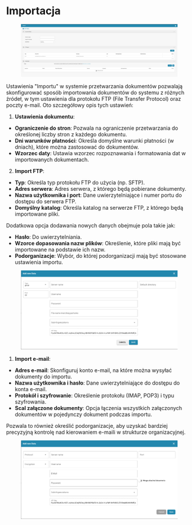 # Importacja

<figure><img src="../../../.gitbook/assets/Bildschirmfoto 2024-05-08 um 10.48.36.png" alt=""><figcaption></figcaption></figure>

Ustawienia "Importu" w systemie przetwarzania dokumentów pozwalają skonfigurować sposób importowania dokumentów do systemu z różnych źródeł, w tym ustawienia dla protokołu FTP (File Transfer Protocol) oraz poczty e-mail. Oto szczegółowy opis tych ustawień:

1. **Ustawienia dokumentu**:
* **Ograniczenie do stron**: Pozwala na ograniczenie przetwarzania do określonej liczby stron z każdego dokumentu.
* **Dni warunków płatności**: Określa domyślne warunki płatności (w dniach), które można zastosować do dokumentów.
* **Wzorzec daty**: Ustawia wzorzec rozpoznawania i formatowania dat w importowanych dokumentach.
2. **Import FTP**:

* **Typ**: Określa typ protokołu FTP do użycia (np. SFTP).
* **Adres serwera**: Adres serwera, z którego będą pobierane dokumenty.
* **Nazwa użytkownika i port**: Dane uwierzytelniające i numer portu do dostępu do serwera FTP.
* **Domyślny katalog**: Określa katalog na serwerze FTP, z którego będą importowane pliki.

Dodatkowa opcja dodawania nowych danych obejmuje pola takie jak:

* **Hasło**: Do uwierzytelniania.
* **Wzorce dopasowania nazw plików**: Określenie, które pliki mają być importowane na podstawie ich nazw.
* **Podorganizacje**: Wybór, do której podorganizacji mają być stosowane ustawienia importu.

<figure><img src="../../../.gitbook/assets/Bildschirmfoto 2024-05-08 um 10.48.45.png" alt=""><figcaption></figcaption></figure>

1. **Import e-mail**:

* **Adres e-mail**: Skonfiguruj konto e-mail, na które można wysyłać dokumenty do importu.
* **Nazwa użytkownika i hasło**: Dane uwierzytelniające do dostępu do konta e-mail.
* **Protokół i szyfrowanie**: Określenie protokołu (IMAP, POP3) i typu szyfrowania.
* **Scal załączone dokumenty**: Opcja łączenia wszystkich załączonych dokumentów w pojedynczy dokument podczas importu.

Pozwala to również określić podorganizacje, aby uzyskać bardziej precyzyjną kontrolę nad kierowaniem e-maili w strukturze organizacyjnej.

<figure><img src="../../../.gitbook/assets/Bildschirmfoto 2024-05-08 um 10.48.56.png" alt=""><figcaption></figcaption></figure>
